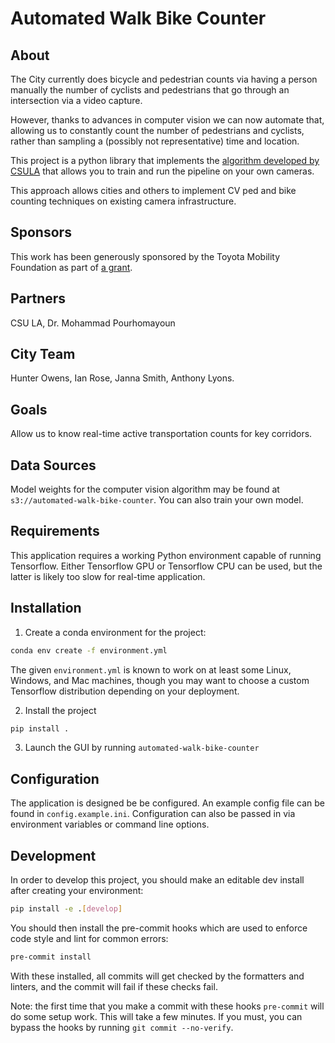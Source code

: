 # Automated Walk Bike Counter

## About

The City currently does bicycle and pedestrian counts via having a person manually the number of cyclists and pedestrians that go through an intersection via a video capture.

However, thanks to advances in computer vision we can now automate that,
allowing us to constantly count the number of pedestrians and cyclists,
rather than sampling a (possibly not representative) time and location.

This project is a python library that implements the [algorithm developed by CSULA](https://pdfs.semanticscholar.org/c1d9/8fca75c63fd5975fc2fcd3fe07ac02de4a5b.pdf) that allows you to train and run the pipeline on your own cameras.

This approach allows cities and others to implement CV ped and bike counting techniques on existing camera infrastructure. 

## Sponsors

This work has been generously sponsored by the Toyota Mobility Foundation as part of [a grant](https://ladot.lacity.org/sites/g/files/wph266/f/Press%20Release%20LADOT%20Awarded%20Mobility%20Grant%2C%20Will%20Conduct%20Department%27s%20First%20Count%20of%20Walkers%20and%20Bicyclists.pdf). 

## Partners

CSU LA, Dr. Mohammad Pourhomayoun

## City Team

Hunter Owens, Ian Rose, Janna Smith, Anthony Lyons. 

## Goals

Allow us to know real-time active transportation counts for key corridors.

## Data Sources

Model weights for the computer vision algorithm may be found at `s3://automated-walk-bike-counter`. You can also train your own model. 

## Requirements

This application requires a working Python environment capable of running Tensorflow.
Either Tensorflow GPU or Tensorflow CPU can be used, but the latter is likely too slow for real-time application.

## Installation

1. Create a conda environment for the project:
```bash
conda env create -f environment.yml
```
The given `environment.yml` is known to work on at least some Linux, Windows, and Mac machines,
though you may want to choose a custom Tensorflow distribution depending on your deployment.

2. Install the project
```bash
pip install .
```
3. Launch the GUI by running `automated-walk-bike-counter`

## Configuration

The application is designed be be configured.
An example config file can be found in `config.example.ini`.
Configuration can also be passed in via environment variables or command line options.

## Development

In order to develop this project, you should make an editable dev install after creating your environment:
```bash
pip install -e .[develop]
```

You should then install the pre-commit hooks which are used to enforce code style
and lint for common errors:
```bash
pre-commit install
```
With these installed, all commits will get checked by the formatters and linters,
and the commit will fail if these checks fail.

Note: the first time that you make a commit with these hooks `pre-commit` will do some setup work.
This will take a few minutes. If you must, you can bypass the hooks by running `git commit --no-verify`.

